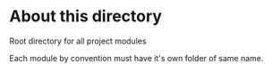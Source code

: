 
# About this directory

Root directory for all project modules

Each module by convention must have it's own folder of same name.
